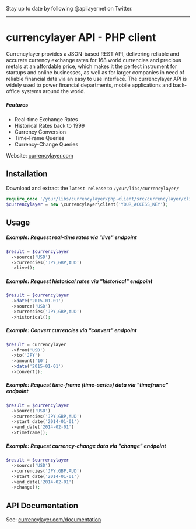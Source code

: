 Stay up to date by following @apilayernet on Twitter.
____________

currencylayer API - PHP client
=========

Currencylayer provides a JSON-based REST API, delivering reliable and accurate currency exchange rates for 168 world currencies and precious metals at an affordable price, which makes it the perfect instrument for startups and online businesses, as well as for larger companies in need of reliable financial data via an easy to use interface. The currencylayer API is widely used to power financial departments, mobile applications and back-office systems around the world.

##### Features
* Real-time Exchange Rates
* Historical Rates back to 1999
* Currency Conversion
* Time-Frame Queries
* Currency-Change Queries

Website: [currencylayer.com](https://currencylayer.com/)

Installation
-----

Download and extract the `latest release` to `/your/libs/currencylayer/`

``` php
require_once '/your/libs/currencylayer/php-client/src/currencylayer/client.php';
$currencylayer = new \currencylayer\client('YOUR_ACCESS_KEY');
```

Usage
-----

##### Example: Request real-time rates via "live" endpoint

``` php
$result = $currencylayer
  ->source('USD')
  ->currencies('JPY,GBP,AUD')
  ->live();
```

##### Example: Request historical rates via "historical" endpoint

``` php
$result = $currencylayer
  ->date('2015-01-01')
  ->source('USD')
  ->currencies('JPY,GBP,AUD')
  ->historical();
```

##### Example: Convert currencies via "convert" endpoint

``` php
$result = currencylayer
  ->from('USD')
  ->to('JPY')
  ->amount('10')
  ->date('2015-01-01')
  ->convert();
```

##### Example: Request time-frame (time-series) data via "timeframe" endpoint

``` php
$result = $currencylayer
  ->source('USD')
  ->currencies('JPY,GBP,AUD')
  ->start_date('2014-01-01')
  ->end_date('2014-02-01')
  ->timeframe();
```

##### Example: Request currency-change data via "change" endpoint

``` php
$result = $currencylayer
  ->source('USD')
  ->currencies('JPY,GBP,AUD')
  ->start_date('2014-01-01')
  ->end_date('2014-02-01')
  ->change();
```

API Documentation
-----
See: [currencylayer.com/documentation](https://currencylayer.com/documentation)
